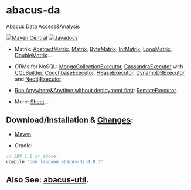 # abacus-da
Abacus Data Access&Analysis

[![Maven Central](https://img.shields.io/maven-central/v/com.landawn/abacus-da.svg)](https://maven-badges.herokuapp.com/maven-central/com.landawn/abacus-da/)
[![Javadocs](https://www.javadoc.io/badge/com.landawn/abacus-da.svg)](https://www.javadoc.io/doc/com.landawn/abacus-da)


* Matrix: 
[AbstractMatrix](https://cdn.staticaly.com/gh/landawn/abacus-da/master/docs/AbstractMatrix_view.html), 
[Matrix](https://cdn.staticaly.com/gh/landawn/abacus-da/master/docs/Matrix_view.html), 
[ByteMatrix](https://cdn.staticaly.com/gh/landawn/abacus-da/master/docs/ByteMatrix_view.html), 
[IntMatrix](https://cdn.staticaly.com/gh/landawn/abacus-da/master/docs/IntMatrix_view.html), 
[LongMatrix](https://cdn.staticaly.com/gh/landawn/abacus-da/master/docs/LongMatrix_view.html), 
[DoubleMatrix](https://cdn.staticaly.com/gh/landawn/abacus-da/master/docs/DoubleMatrix_view.html)...


* ORMs for NoSQL: 
[MongoCollectionExecutor](https://cdn.staticaly.com/gh/landawn/abacus-da/master/docs/MongoCollectionExecutor_view.html), 
[CassandraExecutor](https://cdn.staticaly.com/gh/landawn/abacus-da/master/docs/CassandraExecutor_view.html) with [CQLBuilder](https://cdn.staticaly.com/gh/landawn/abacus-da/master/docs/CQLBuilder_view.html), 
[CouchbaseExecutor](https://cdn.staticaly.com/gh/landawn/abacus-da/master/docs/CouchbaseExecutor_view.html), 
[HBaseExecutor](https://cdn.staticaly.com/gh/landawn/abacus-da/master/docs/HBaseExecutor_view.html), 
[DynamoDBExecutor](https://cdn.staticaly.com/gh/landawn/abacus-da/master/docs/DynamoDBExecutor_view.html) and 
[Neo4jExecutor](https://cdn.staticaly.com/gh/landawn/abacus-da/master/docs/Neo4jExecutor_view.html).


* [Run Anywhere&Anytime without deployment first](https://github.com/landawn/abacus-da/wiki/Deploy-Once,-Run-Anytime):
[RemoteExecutor](https://cdn.staticaly.com/gh/landawn/abacus-da/master/docs/RemoteExecutor_view.html).


* More: [Sheet](https://cdn.staticaly.com/gh/landawn/abacus-da/master/docs/Sheet_view.html)...


## Download/Installation & [Changes](https://github.com/landawn/abacus-da/blob/master/CHANGES.md):

* [Maven](http://search.maven.org/#search%7Cga%7C1%7Cg%3A%22com.landawn%22)

* Gradle:
```gradle
// JDK 1.8 or above:
compile 'com.landawn:abacus-da:0.8.3'
```


## Also See: [abacus-util](https://github.com/landawn/abacus-util).

